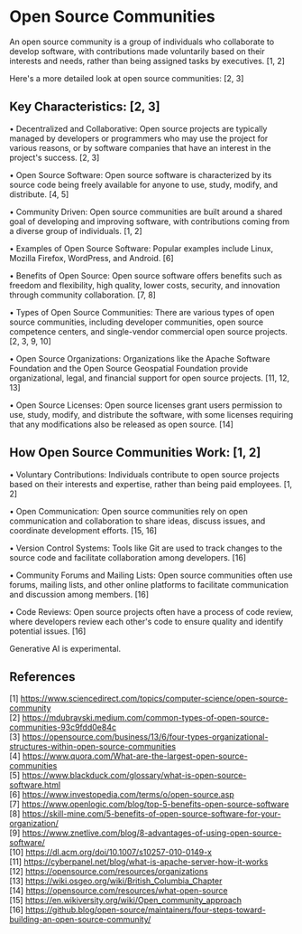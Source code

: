# Open Source Communities

An open source community is a group of individuals who collaborate to develop software, with contributions made voluntarily based on their interests and needs, rather than being assigned tasks by executives. [1, 2]  

Here's a more detailed look at open source communities: [2, 3]  

## Key Characteristics: [2, 3]  

• Decentralized and Collaborative: Open source projects are typically managed by developers or programmers who may use the project for various reasons, or by software companies that have an interest in the project's success. [2, 3]  

• Open Source Software: Open source software is characterized by its source code being freely available for anyone to use, study, modify, and distribute. [4, 5]  

• Community Driven: Open source communities are built around a shared goal of developing and improving software, with contributions coming from a diverse group of individuals. [1, 2]  

• Examples of Open Source Software: Popular examples include Linux, Mozilla Firefox, WordPress, and Android. [6]  

• Benefits of Open Source: Open source software offers benefits such as freedom and flexibility, high quality, lower costs, security, and innovation through community collaboration. [7, 8]  

• Types of Open Source Communities: There are various types of open source communities, including developer communities, open source competence centers, and single-vendor commercial open source projects. [2, 3, 9, 10]  

• Open Source Organizations: Organizations like the Apache Software Foundation and the Open Source Geospatial Foundation provide organizational, legal, and financial support for open source projects. [11, 12, 13]  

• Open Source Licenses: Open source licenses grant users permission to use, study, modify, and distribute the software, with some licenses requiring that any modifications also be released as open source. [14]  

## How Open Source Communities Work: [1, 2]  

• Voluntary Contributions: Individuals contribute to open source projects based on their interests and expertise, rather than being paid employees. [1, 2]  

• Open Communication: Open source communities rely on open communication and collaboration to share ideas, discuss issues, and coordinate development efforts. [15, 16]  

• Version Control Systems: Tools like Git are used to track changes to the source code and facilitate collaboration among developers. [16]  

• Community Forums and Mailing Lists: Open source communities often use forums, mailing lists, and other online platforms to facilitate communication and discussion among members. [16]  

• Code Reviews: Open source projects often have a process of code review, where developers review each other's code to ensure quality and identify potential issues. [16]  

Generative AI is experimental.

## References

[1] https://www.sciencedirect.com/topics/computer-science/open-source-community  
[2] https://mdubravski.medium.com/common-types-of-open-source-communities-93c9fdd0e84c  
[3] https://opensource.com/business/13/6/four-types-organizational-structures-within-open-source-communities  
[4] https://www.quora.com/What-are-the-largest-open-source-communities  
[5] https://www.blackduck.com/glossary/what-is-open-source-software.html  
[6] https://www.investopedia.com/terms/o/open-source.asp  
[7] https://www.openlogic.com/blog/top-5-benefits-open-source-software  
[8] https://skill-mine.com/5-benefits-of-open-source-software-for-your-organization/  
[9] https://www.znetlive.com/blog/8-advantages-of-using-open-source-software/  
[10] https://dl.acm.org/doi/10.1007/s10257-010-0149-x  
[11] https://cyberpanel.net/blog/what-is-apache-server-how-it-works  
[12] https://opensource.com/resources/organizations  
[13] https://wiki.osgeo.org/wiki/British_Columbia_Chapter  
[14] https://opensource.com/resources/what-open-source  
[15] https://en.wikiversity.org/wiki/Open_community_approach  
[16] https://github.blog/open-source/maintainers/four-steps-toward-building-an-open-source-community/ 